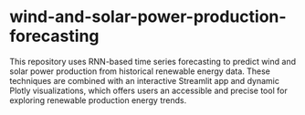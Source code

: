 # wind-and-solar-power-production-forecasting
This repository uses RNN-based time series forecasting to predict wind and solar power production from historical renewable energy data. These techniques are combined with an interactive Streamlit app and dynamic Plotly visualizations, which offers users an accessible and precise tool for exploring renewable production energy trends.
